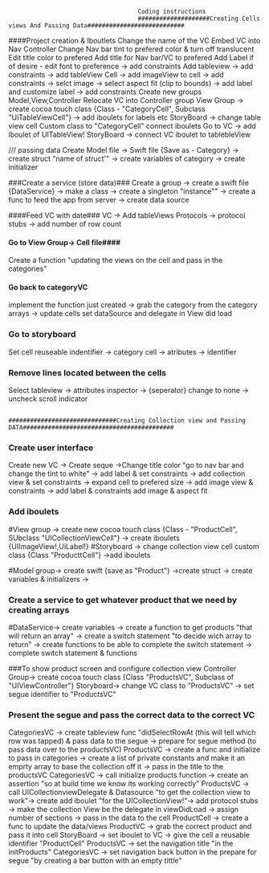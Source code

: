                                         Coding instructions
                                        ####################Creating Cells views And Passing Data###########################
####Project creation & Iboutlets
Change the name of the VC
Embed VC into Nav Controller
Change Nav bar tint to prefered color & turn off translucent
Edit title color to prefered
Add title for Nav bar/VC to prefered
Add Label if of desire - edit font to preference -> add constraints
Add tableview ->  add constraints -> add tableView Cell -> add imageView to cell -> add constraints -> selct image -> select aspect fit (clip to bounds) -> add label and customize label -> add constraints
Create new groups Model,View,Controller 
Relocate VC into Controller group
View Group -> create cocoa touch class {Class - "CategoryCell", Subclass "UiTableViewCell"}  -> add iboulets for labels etc 
StoryBoard -> change table view cell  Custom class to "CategoryCell" connect iboulets
Go to VC -> add iboulet of UITableView! 
StoryBoard -> connect VC iboulet to tablebleView 

/// passing data
Create Model file -> Swift file {Save as - Category} -> create struct "name of struct'" ->  create variables  of category ->  create initializer 


###Create a service (store data)###
Create a group -> create a swift file {DataService} -> make a class  -> create a singleton "instance"" -> create a func to feed the app from server -> create data source

####Feed VC with date### 
VC -> Add tableViews Protocols -> protocol stubs -> add number of row count

#### Go to View Group-> Cell file#### 
Create a function "updating the views on the cell and pass in the categories"

#### Go back to categoryVC
implement the function just created -> grab the category from the category arrays -> update cells
set dataSource and delegate in View did load

### Go to storyboard
Set  cell reuseable indentifier  -> category cell -> atributes  -> identifier

### Remove lines located between the cells
Select tableview -> attributes inspector -> {seperator} change to none -> uncheck scroll indicator



                                                ##############################Creating Collection view and Passing DATA##########################################

### Create user interface
Create new VC -> Create seque ->Change title color "go to nav bar and change the tint to white" -> add label & set constraints -> add collection view & set constraints -> expand cell to prefered size -> add image view & constraints -> add label & constraints
add image & aspect fit

### Add iboulets
#View group -> create new cocoa touch class {Class - "ProductCell", SUbclass "UICollectionViewCell"} -> create iboulets {UIImageView!,UiLabel!}
#Storyboard -> change collection view cell custom class {Class "ProducttCell"} ->add iboulets

#Model group-> create swift {save as "Product"}  ->create struct -> create variables & initializers ->  

### Create a service to get whatever product that we need by creating arrays
#DataService-> create variables  -> create a function to get products "that will return an array" -> create a switch statement "to decide wich array to return" -> create functions to be able to complete the switch statement -> complete switch statement & functions

###To show product screen and configure collection view
Controller Group-> create cocoa touch class {Class "ProductsVC", Subclass of "UIViewController"} 
Storyboard-> change VC class to "ProductsVC" -> set segue identifier to "ProductsVC"

### Present the segue and pass the correct data to the correct VC
CategoriesVC -> create tableview func "didSelectRowAt  (this will tell which row was tapped) & pass data to the segue -> prepare for segue method (to pass data  over to the productsVC)
ProductsVC -> create a func and initialize to pass in categories -> create a list of private constants  and make it an emprty array to base the collection off it -> pass in the title to the productsVC
CategoriesVC -> call initialize products function -> create an assertion "so at build time we know its working correctly" 
ProductsVC -> call UICollectionviewDelegate & Datasource "to get the collection view to work"-> create add iboulet "for the UICollectionView!"-> add protocol stubs -> make the collection View be the delegate in viewDidLoad -> assign number of sections -> pass in the data to the cell
ProductCell -> create a func to update the data/views 
ProductVC -> grab the correct product and pass it into cell
StoryBoard -> set iboulet to VC -> give the cell a reusable identifier "ProductCell"
ProductsVC -> set the navigation title "in the initProducts"
CategoriesVC -> set navigation back button in the prepare for segue "by creating a bar button with an empty tittle"

